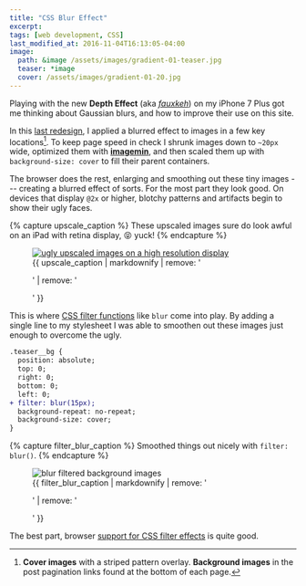 ```yaml
---
title: "CSS Blur Effect"
excerpt:
tags: [web development, CSS]
last_modified_at: 2016-11-04T16:13:05-04:00
image:
  path: &image /assets/images/gradient-01-teaser.jpg
  teaser: *image
  cover: /assets/images/gradient-01-20.jpg
---
```


Playing with the new **Depth Effect** (aka [*fauxkeh*](https://www.instagram.com/explore/tags/fauxkeh/)) on my iPhone 7 Plus got me thinking about Gaussian blurs, and how to improve their use on this site.

In this [last redesign](https://github.com/mmistakes/made-mistakes-jekyll/tree/11.0.0), I applied a blurred effect to images in a few key locations[^locations]. To keep page speed in check I shrunk images down to `~20px` wide, optimized them with [**imagemin**](https://github.com/imagemin/imagemin), and then scaled them up with `background-size: cover` to fill their parent containers.

The browser does the rest, enlarging and smoothing out these tiny images --- creating a blurred effect of sorts. For the most part they look good. On devices that display `@2x` or higher, blotchy patterns and artifacts begin to show their ugly faces.

{% capture upscale_caption %}
These upscaled images sure do look awful on an iPad with retina display, :stuck_out_tongue_closed_eyes: yuck!
{% endcapture %}

<figure>
  <a href="{{ site.url }}/assets/images/mm-upscaled-image-blur-ipad.jpg">
    <img src="{{ site.url }}/assets/images/mm-upscaled-image-blur-ipad-1124.jpg" alt="ugly upscaled images on a high resolution display">
  </a>
  <figcaption>{{ upscale_caption | markdownify | remove: '<p>' | remove: '</p>' }}</figcaption>
</figure>

This is where [CSS filter functions](https://css-tricks.com/almanac/properties/f/filter/) like `blur` come into play. By adding a single line to my stylesheet I was able to smoothen out these images just enough to overcome the ugly.

```diff
.teaser__bg {
  position: absolute;
  top: 0;
  right: 0;
  bottom: 0;
  left: 0;
+ filter: blur(15px);
  background-repeat: no-repeat;
  background-size: cover;
}
```

{% capture filter_blur_caption %}
Smoothed things out nicely with `filter: blur()`.
{% endcapture %}

<figure>
  <img src="{{ site.url }}/assets/images/mm-image-filter-blur-ipad-1124.jpg" alt="blur filtered background images">
  <figcaption>{{ filter_blur_caption | markdownify | remove: '<p>' | remove: '</p>' }}</figcaption>
</figure>

The best part, browser [support for CSS filter effects](http://caniuse.com/#search=filter) is quite good.

[^locations]: **Cover images** with a striped pattern overlay. **Background images** in the post pagination links found at the bottom of each page.
